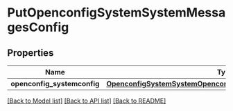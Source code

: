 # PutOpenconfigSystemSystemMessagesConfig

## Properties
Name | Type | Description | Notes
------------ | ------------- | ------------- | -------------
**openconfig_systemconfig** | [**OpenconfigSystemSystemOpenconfigsystemsystemMessagesConfig**](OpenconfigSystemSystemOpenconfigsystemsystemMessagesConfig.md) |  | [optional] 

[[Back to Model list]](../README.md#documentation-for-models) [[Back to API list]](../README.md#documentation-for-api-endpoints) [[Back to README]](../README.md)


